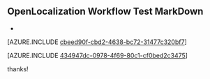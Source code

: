 ## OpenLocalization Workflow Test MarkDown
* 

[AZURE.INCLUDE [cbeed90f-cbd2-4638-bc72-31477c320bf7](calleeMd1.md)]



[AZURE.INCLUDE [434947dc-0978-4f69-80c1-cf0bed2c3475](calleeMd2.md)]

 
thanks!